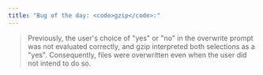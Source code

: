 ```yaml
---
title: "Bug of the day: <code>gzip</code>:"
---
```



<blockquote>
  <p>Previously, the user's choice of "yes" or "no" in the overwrite prompt was not
  evaluated correctly, and gzip interpreted both selections as a "yes".
  Consequently, files were overwritten even when the user did not intend to do so.</p>
</blockquote>